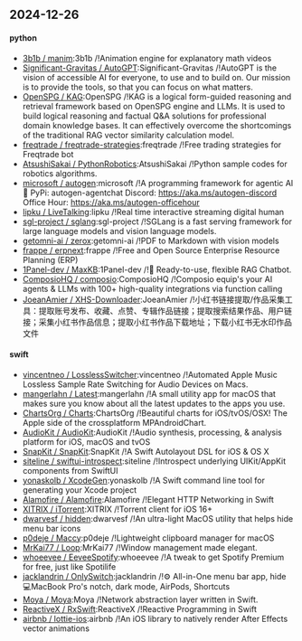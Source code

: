 ## 2024-12-26

#### python
* [3b1b / manim](https://github.com/3b1b/manim):3b1b /!Animation engine for explanatory math videos
* [Significant-Gravitas / AutoGPT](https://github.com/Significant-Gravitas/AutoGPT):Significant-Gravitas /!AutoGPT is the vision of accessible AI for everyone, to use and to build on. Our mission is to provide the tools, so that you can focus on what matters.
* [OpenSPG / KAG](https://github.com/OpenSPG/KAG):OpenSPG /!KAG is a logical form-guided reasoning and retrieval framework based on OpenSPG engine and LLMs. It is used to build logical reasoning and factual Q&A solutions for professional domain knowledge bases. It can effectively overcome the shortcomings of the traditional RAG vector similarity calculation model.
* [freqtrade / freqtrade-strategies](https://github.com/freqtrade/freqtrade-strategies):freqtrade /!Free trading strategies for Freqtrade bot
* [AtsushiSakai / PythonRobotics](https://github.com/AtsushiSakai/PythonRobotics):AtsushiSakai /!Python sample codes for robotics algorithms.
* [microsoft / autogen](https://github.com/microsoft/autogen):microsoft /!A programming framework for agentic AI 🤖 PyPi: autogen-agentchat Discord: https://aka.ms/autogen-discord Office Hour: https://aka.ms/autogen-officehour
* [lipku / LiveTalking](https://github.com/lipku/LiveTalking):lipku /!Real time interactive streaming digital human
* [sgl-project / sglang](https://github.com/sgl-project/sglang):sgl-project /!SGLang is a fast serving framework for large language models and vision language models.
* [getomni-ai / zerox](https://github.com/getomni-ai/zerox):getomni-ai /!PDF to Markdown with vision models
* [frappe / erpnext](https://github.com/frappe/erpnext):frappe /!Free and Open Source Enterprise Resource Planning (ERP)
* [1Panel-dev / MaxKB](https://github.com/1Panel-dev/MaxKB):1Panel-dev /!💬 Ready-to-use, flexible RAG Chatbot.
* [ComposioHQ / composio](https://github.com/ComposioHQ/composio):ComposioHQ /!Composio equip's your AI agents & LLMs with 100+ high-quality integrations via function calling
* [JoeanAmier / XHS-Downloader](https://github.com/JoeanAmier/XHS-Downloader):JoeanAmier /!小红书链接提取/作品采集工具：提取账号发布、收藏、点赞、专辑作品链接；提取搜索结果作品、用户链接；采集小红书作品信息；提取小红书作品下载地址；下载小红书无水印作品文件

#### swift
* [vincentneo / LosslessSwitcher](https://github.com/vincentneo/LosslessSwitcher):vincentneo /!Automated Apple Music Lossless Sample Rate Switching for Audio Devices on Macs.
* [mangerlahn / Latest](https://github.com/mangerlahn/Latest):mangerlahn /!A small utility app for macOS that makes sure you know about all the latest updates to the apps you use.
* [ChartsOrg / Charts](https://github.com/ChartsOrg/Charts):ChartsOrg /!Beautiful charts for iOS/tvOS/OSX! The Apple side of the crossplatform MPAndroidChart.
* [AudioKit / AudioKit](https://github.com/AudioKit/AudioKit):AudioKit /!Audio synthesis, processing, & analysis platform for iOS, macOS and tvOS
* [SnapKit / SnapKit](https://github.com/SnapKit/SnapKit):SnapKit /!A Swift Autolayout DSL for iOS & OS X
* [siteline / swiftui-introspect](https://github.com/siteline/swiftui-introspect):siteline /!Introspect underlying UIKit/AppKit components from SwiftUI
* [yonaskolb / XcodeGen](https://github.com/yonaskolb/XcodeGen):yonaskolb /!A Swift command line tool for generating your Xcode project
* [Alamofire / Alamofire](https://github.com/Alamofire/Alamofire):Alamofire /!Elegant HTTP Networking in Swift
* [XITRIX / iTorrent](https://github.com/XITRIX/iTorrent):XITRIX /!Torrent client for iOS 16+
* [dwarvesf / hidden](https://github.com/dwarvesf/hidden):dwarvesf /!An ultra-light MacOS utility that helps hide menu bar icons
* [p0deje / Maccy](https://github.com/p0deje/Maccy):p0deje /!Lightweight clipboard manager for macOS
* [MrKai77 / Loop](https://github.com/MrKai77/Loop):MrKai77 /!Window management made elegant.
* [whoeevee / EeveeSpotify](https://github.com/whoeevee/EeveeSpotify):whoeevee /!A tweak to get Spotify Premium for free, just like Spotilife
* [jacklandrin / OnlySwitch](https://github.com/jacklandrin/OnlySwitch):jacklandrin /!⚙️ All-in-One menu bar app, hide 💻MacBook Pro's notch, dark mode, AirPods, Shortcuts
* [Moya / Moya](https://github.com/Moya/Moya):Moya /!Network abstraction layer written in Swift.
* [ReactiveX / RxSwift](https://github.com/ReactiveX/RxSwift):ReactiveX /!Reactive Programming in Swift
* [airbnb / lottie-ios](https://github.com/airbnb/lottie-ios):airbnb /!An iOS library to natively render After Effects vector animations
